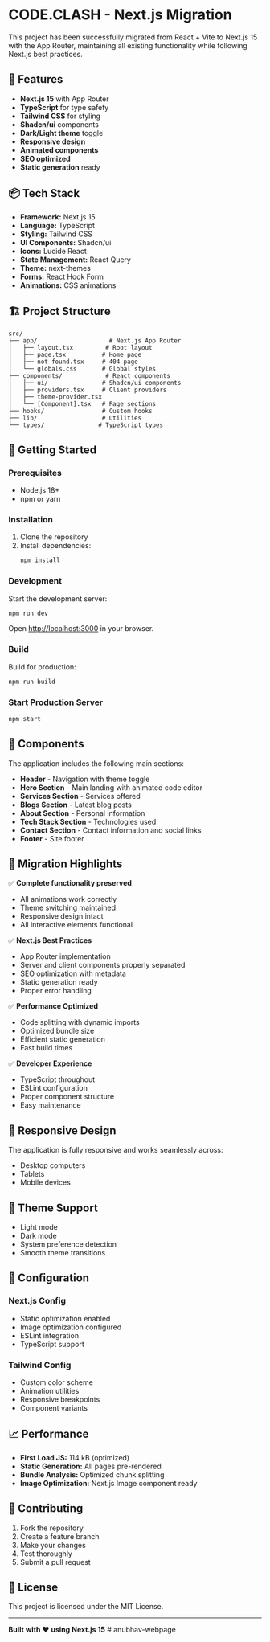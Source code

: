 # CODE.CLASH - Next.js Migration

This project has been successfully migrated from React + Vite to Next.js 15 with the App Router, maintaining all existing functionality while following Next.js best practices.

## 🚀 Features

- **Next.js 15** with App Router
- **TypeScript** for type safety
- **Tailwind CSS** for styling
- **Shadcn/ui** components
- **Dark/Light theme** toggle
- **Responsive design**
- **Animated components**
- **SEO optimized**
- **Static generation** ready

## 📦 Tech Stack

- **Framework:** Next.js 15
- **Language:** TypeScript
- **Styling:** Tailwind CSS
- **UI Components:** Shadcn/ui
- **Icons:** Lucide React
- **State Management:** React Query
- **Theme:** next-themes
- **Forms:** React Hook Form
- **Animations:** CSS animations

## 🏗️ Project Structure

```
src/
├── app/                    # Next.js App Router
│   ├── layout.tsx         # Root layout
│   ├── page.tsx          # Home page
│   ├── not-found.tsx     # 404 page
│   └── globals.css       # Global styles
├── components/            # React components
│   ├── ui/               # Shadcn/ui components
│   ├── providers.tsx     # Client providers
│   ├── theme-provider.tsx
│   └── [Component].tsx   # Page sections
├── hooks/                # Custom hooks
├── lib/                  # Utilities
└── types/               # TypeScript types
```

## 🚀 Getting Started

### Prerequisites

- Node.js 18+
- npm or yarn

### Installation

1. Clone the repository
2. Install dependencies:
   ```bash
   npm install
   ```

### Development

Start the development server:
```bash
npm run dev
```

Open [http://localhost:3000](http://localhost:3000) in your browser.

### Build

Build for production:
```bash
npm run build
```

### Start Production Server

```bash
npm start
```

## 🎨 Components

The application includes the following main sections:

- **Header** - Navigation with theme toggle
- **Hero Section** - Main landing with animated code editor
- **Services Section** - Services offered
- **Blogs Section** - Latest blog posts
- **About Section** - Personal information
- **Tech Stack Section** - Technologies used
- **Contact Section** - Contact information and social links
- **Footer** - Site footer

## 🎯 Migration Highlights

✅ **Complete functionality preserved**
- All animations work correctly
- Theme switching maintained
- Responsive design intact
- All interactive elements functional

✅ **Next.js Best Practices**
- App Router implementation
- Server and client components properly separated
- SEO optimization with metadata
- Static generation ready
- Proper error handling

✅ **Performance Optimized**
- Code splitting with dynamic imports
- Optimized bundle size
- Efficient static generation
- Fast build times

✅ **Developer Experience**
- TypeScript throughout
- ESLint configuration
- Proper component structure
- Easy maintenance

## 📱 Responsive Design

The application is fully responsive and works seamlessly across:
- Desktop computers
- Tablets
- Mobile devices

## 🌙 Theme Support

- Light mode
- Dark mode
- System preference detection
- Smooth theme transitions

## 🔧 Configuration

### Next.js Config
- Static optimization enabled
- Image optimization configured
- ESLint integration
- TypeScript support

### Tailwind Config
- Custom color scheme
- Animation utilities
- Responsive breakpoints
- Component variants

## 📈 Performance

- **First Load JS:** 114 kB (optimized)
- **Static Generation:** All pages pre-rendered
- **Bundle Analysis:** Optimized chunk splitting
- **Image Optimization:** Next.js Image component ready

## 🤝 Contributing

1. Fork the repository
2. Create a feature branch
3. Make your changes
4. Test thoroughly
5. Submit a pull request

## 📄 License

This project is licensed under the MIT License.

---

**Built with ❤️ using Next.js 15**
#   a n u b h a v - w e b p a g e  
 